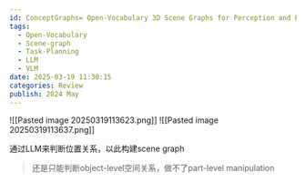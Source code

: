 ```yaml
---
id: ConceptGraphs= Open-Vocabulary 3D Scene Graphs for Perception and Planning
tags:
  - Open-Vocabulary
  - Scene-graph
  - Task-Planning
  - LLM
  - VLM
date: 2025-03-19 11:30:15
categories: Review
publish: 2024 May
---
```

![[Pasted image 20250319113623.png]]
![[Pasted image 20250319113637.png]]

通过LLM来判断位置关系，以此构建scene graph
> 还是只能判断object-level空间关系，做不了part-level manipulation

